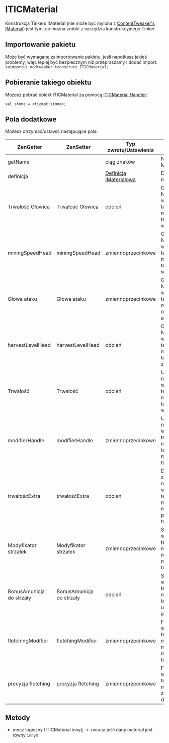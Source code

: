 # ITICMaterial

Konstrukcja Tinkers IMaterial (nie może być mylona z [ContentTweaker's IMaterial](/Mods/ContentTweaker/Materials/Materials/Material/)) jest tym, co można zrobić z narzędzia konstrukcyjnego Tinker.

## Importowanie pakietu

Może być wymagane zaimportowanie pakietu, jeśli napotkasz jakieś problemy, więc lepiej być bezpiecznym niż przepraszamy i dodać import.  
`zaimportuj modtweaker.tconstruct.ITICMaterial;`

## Pobieranie takiego obiektu

Możesz pobrać obiekt ITICMaterial za pomocą [ITICMaterial Handler](/Mods/Modtweaker/TConstruct/Brackets/Bracket_Material/):

```zenscript
val stone = <ticmat:stone>;
```

## Pola dodatkowe

Możesz otrzymać/ustawić następujące pola:

| ZenGetter                | ZenSetter                | Typ zwrotu/Ustawienia                                                                   | Opis                                                                            |
| ------------------------ | ------------------------ | --------------------------------------------------------------------------------------- | ------------------------------------------------------------------------------- |
| getName                  |                          | ciąg znaków                                                                             | Nazwa Materiału                                                                 |
| definicja                |                          | [Definicja IMateriałowa](/Mods/Modtweaker/TConstruct/Materials/ITICMaterialDefinition/) | Definicja materiału                                                             |
| Trwałość Głowica         | Trwałość Głowica         | odcień                                                                                  | Głowica Narzędzi wykonana z tego materiału ma tę wytrzymałość                   |
| miningSpeedHead          | miningSpeedHead          | zmiennoprzecinkowe                                                                      | Głowica Narzędzi wykonana z tego materiału ma tę prędkość wydobywania           |
| Głowa ataku              | Głowa ataku              | zmiennoprzecinkowe                                                                      | Głowica Narzędzi wykonana z tego materiału ma obrażenia od ataku                |
| harvestLevelHead         | harvestLevelHead         | odcień                                                                                  | Głowica Narzędzi wykonana z tego materiału ma ten poziom zbiorów                |
| Trwałość                 | Trwałość                 | odcień                                                                                  | Uchwyt narzędziowy wykonany z tego materiału ma tę wytrzymałość                 |
| modifierHandle           | modifierHandle           | zmiennoprzecinkowe                                                                      | Uchwyt narzędziowy wykonany z tego materiału ma ten modyfikator trwałości       |
| trwałośćExtra            | trwałośćExtra            | odcień                                                                                  | Dodatkowe części narzędzi wykonane z tego materiału mają tę podstawową trwałość |
| Modyfikator strzałek     | Modyfikator strzałek     | zmiennoprzecinkowe                                                                      | Strzały wykonane z tego materiału mają ten modyfikator trwałości                |
| BonusAmunicja do strzały | BonusAmunicja do strzały | odcień                                                                                  | Strzała wykonana z tego materiału ma ten uzależniony ammonis                    |
| fletchingModifier        | fletchingModifier        | zmiennoprzecinkowe                                                                      | Fletchungy wykonane z tego materiału mają ten modyfikator trwałości             |
| precyzja fletching       | precyzja fletching       | zmiennoprzecinkowe                                                                      | Fletchungy wykonane z tego materiału zapewniają tę dokładność                   |

## Metody

- mecz logiczny (ITICMaterial inny); → zwraca jeśli dany materiał jest równy `innym`
